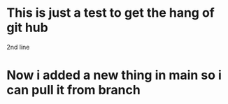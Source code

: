 # This is just a test to get the hang of git hub
2nd line
# Now i added a new thing in main so i can pull it from branch